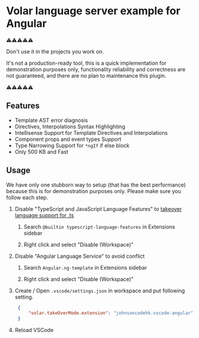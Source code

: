 # Volar language server example for Angular

⚠️⚠️⚠️⚠️⚠️

Don't use it in the projects you work on.

It's not a production-ready tool, this is a quick implementation for demonstration purposes only, functionality reliability and correctness are not guaranteed, and there are no plan to maintenance this plugin.

⚠️⚠️⚠️⚠️⚠️

## Features

- Template AST error diagnosis
- Directives, Interpolations Syntax Highlighting
- Intellisense Support for Template Directives and Interpolations
- Component props and event types Support
- Type Narrowing Support for `*ngIf` if else block
- Only 500 KB and Fast

## Usage

We have only one stubborn way to setup (that has the best performance) because this is for demonstration purposes only. Please make sure you follow each step.

1. Disable "TypeScript and JavaScript Language Features" to [takeover language support for .ts](https://vuejs.org/guide/typescript/overview.html#volar-takeover-mode)

   1. Search `@builtin typescript-language-features` in Extensions sidebar

   2. Right click and select "Disable (Workspace)"

2. Disable "Angular Language Service" to avoid conflict

   1. Search `Angular.ng-template` in Extensions sidebar

   2. Right click and select "Disable (Workspace)"

3. Create / Open `.vscode/settings.json` in workspace and put following setting.

   ```json
	{
		"volar.takeOverMode.extension": "johnsoncodehk.vscode-angular"
	}
   ```

4. Reload VSCode
